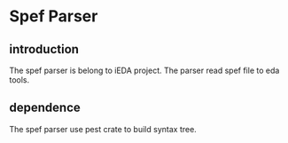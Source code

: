 # Spef Parser
## introduction
The spef parser is belong to iEDA project. The parser read spef file to eda tools.  

## dependence

The spef parser use pest crate to build syntax tree.